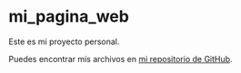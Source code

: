 # mi_pagina_web

Este es mi proyecto personal.

Puedes encontrar mis archivos en [mi repositorio de GitHub](https://github.com/tu-usuario/mi-repositorio).
